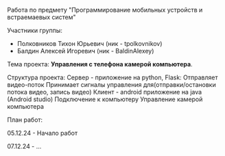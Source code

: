Работа по предмету "Программирование мобильных устройств и встраемаевых систем"

Участники группы:
 - Полковников Тихон Юрьевич (ник - tpolkovnikov)
 - Балдин Алексей Игоревич (ник - BaldinAlexey)

Тема проекта: **Управления с телефона камерой компьютера**.

Структура проекта:
    Сервер - приложение на python, Flask:
        Отправляет видео-поток
        Принимает сигналы управления для(отправки/остановки потока видео, запись видео)
    Клиент - android приложение на java (Android studio)
        Подключение к компьютеру
        Управление камерой компьютера

План работ:

05.12.24 - Начало работ

07.12.24 - ...



  
